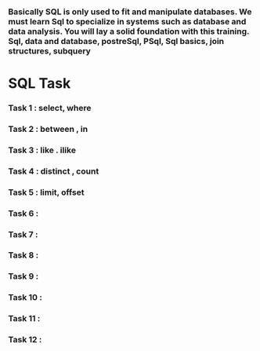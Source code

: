 ### Basically SQL is only used to fit and manipulate databases. We must learn Sql to specialize in systems such as database and data analysis. You will lay a solid foundation with this training. Sql, data and database, postreSql, PSql, Sql basics, join structures, subquery


# SQL Task
### Task 1 : select, where
### Task 2 : between , in
### Task 3 : like . ilike
### Task 4 : distinct , count
### Task 5 : limit, offset
### Task 6 :
### Task 7 :
### Task 8 :
### Task 9 :
### Task 10 :
### Task 11 :
### Task 12 :

